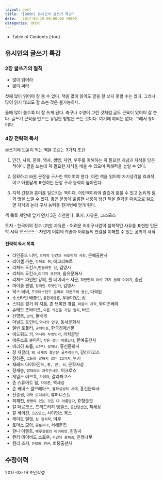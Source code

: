 ```yaml
---
layout: post
title: "[BOOK] 유시민의 글쓰기 특강"
date:   2017-03-19 09:00:00 +0900
categories: BOOK
---
```


* Table of Contents
{:toc}

## 유시민의 글쓰기 특강

### 2장 글쓰기의 철칙
 - 많이 읽어라
 - 많이 써라

첫째 많이 읽어야 잘 쓸 수 있다. 책을 많이 읽어도 글을 잘 쓰지 못할 수는 있다.
그러나 많이 읽지 않고도 잘 쓰는 것은 불가능하다.

둘때 많이 쓸수록 더 잘 쓰게 된다. 축구나 수영이 그런 것처럼 글도 근육이 있어야 잘 쓴다.
글쓰기 근육을 만드는 유일한 방법은 쓰는 것이다. 여기에 예외는 없다. 그래서 `철칙`이다.

### 4장 전략적 독서
글쓰기에 도움이 되는 책을 고르는 3가지 조건
1. 인간, 사회, 문화, 역사, 생명, 자연, 우주를 이해하는 꼭 필요한 개념과 지식을 담은 책이다.
글을 쓰는데 꼭 필요한 지식을 배울 수 있으며 독해력을 높일 수 있다.

2. 정확하고 바른 문장을 구사한 책이여야 한다. 이런 책을 읽어야 
자기생각을 효과적이고 아름답게 표현하는 문장 구사 능력이 높아진다.

3. 지적 긴장과 흥미를 일으키는 책이다. 이런책이라야 즐겁게 읽을 수 있고
논리의 힘과 멋을 느낄 수 있다. 좋은 문장에 훌륭한 내용이 담긴 책을 즐거운 마음으로
읽으면 지식과 논리 구사 능력을 한꺼번에 얻게 된다.

책 목록 제안에 앞서 먼저 3권 추천한다. 토지, 자유론, 코스모스

토지 - 한국어의 정수 (2번)
자유론 - 어려운 어휘구사없이 철학적인 사유를 표현한 인문학 서적
코스모스 - 자연계 어휘의 학습과 어휘들의 연결을 이해할 수 있는 공학계 서적

#### 전략적 독서 목록
 - 라인홀드 니버, `도덕적 인간과 비도덕적 사회`, 문예출판사
 - 레이첼 카슨, `침묵의 봄`, 에코리브르
 - 리처드 도킨스,`만들어진 신`, 김영사
 - 리처드 도킨스,`이기적 유전자`, 을유문화사
 - 리처드 파인만 강의, 폴 데이비스 서문, `파인만의 여섯 가지 물리 이야기`, 승산
 - 마이클 센델, `정의란 무엇인가`, 김영사
 - 막스 베버, `프로테스탄트 윤라와 자본주의 정신`, 다락원
 - 소스타인 배블런, `유한계급론`, 우물이있는집
 - 스티븐 핑거 외 지음, 존 브록만 엮음, `마음의 과학`, 와이즈베리
 - 슈테판 츠바이크, `다른 의견을 가질 권리`, 바오
 - 신영복, `강의`, 돌배게
 - 아널드 토인비, `역사의 연구`, 동서문화사
 - 앨빈 토플러, `권력이동`, 한국경제신문
 - 에드워드 카, `역사란 무엇인가`, 까치글방
 - 에론스트 슈마허, `작은 것이 아름답다`, 문예출판사
 - 에리히 프롬, `소유나 삶이냐`, 홍신문화사
 - 장 지글러, `왜 세계의 절반은 굶주리는가`, 갈라파고스
 - 장하준, `그들이 말하지 않는 23가지`, 부키
 - 재레드 다이아몬드, `총, 균, 쇠`, 문학사상
 - 정재승, `정재승의 과학콘서트`, 어크로스
 - 제임스 러브록, `가이아`, 갈라파고스
 - 존 스튜어트 필, `자유론`, 책세상
 - 존 케네스 갤브레아스, `불확실성의 시대`, 홍신문화사
 - 진중권, `미학 오디세이`, 휴머니스트
 - 최재천, `생명이 있는 것은 다 아름답다`, 효형출판
 - 칼 마르크스, 프리드리히 엥겔스, `공산당선언`, 책세상
 - 칼 세이건, `코스모스`, 사이언스 북스
 - 케이트 밀렛, `성 정치학`, 이후
 - 토머스 모아, `유토피아`, 서해문집
 - 한나 아렌트, `예루살렘의 아이히만`, 한길사
 - 헨리 데이비드 소로우, `시민의 불복종`, 은행나무
 - 헨리 조지, `진보와 빈곤`, 비봉출판사



## 수정이력
2017-03-19 초안작성






